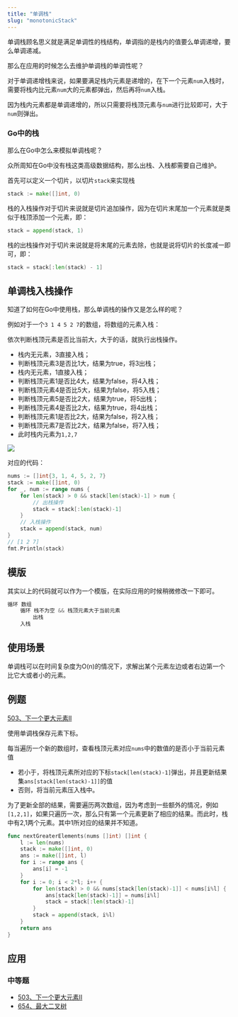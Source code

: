 ```yaml
---
title: "单调栈"
slug: "monotonicStack"
---
```

单调栈顾名思义就是满足单调性的栈结构，单调指的是栈内的值要么单调递增，要么单调递减。

那么在应用的时候怎么去维护单调栈的单调性呢？

对于单调递增栈来说，如果要满足栈内元素是递增的，在下一个元素`num`入栈时，需要将栈内比元素`num`大的元素都弹出，然后再将`num`入栈。

因为栈内元素都是单调递增的，所以只需要将栈顶元素与`num`进行比较即可，大于`num`则弹出。

### Go中的栈

那么在Go中怎么来模拟单调栈呢？

众所周知在Go中没有栈这类高级数据结构，那么出栈、入栈都需要自己维护。

首先可以定义一个切片，以切片`stack`来实现栈

```go
stack := make([]int, 0)
```

栈的入栈操作对于切片来说就是切片追加操作，因为在切片末尾加一个元素就是类似于栈顶添加一个元素，即：

```go
stack = append(stack, 1)
```

栈的出栈操作对于切片来说就是将末尾的元素去除，也就是说将切片的长度减一即可，即：

```go
stack = stack[:len(stack) - 1]
```

## 单调栈入栈操作

知道了如何在Go中使用栈，那么单调栈的操作又是怎么样的呢？

例如对于一个`3 1 4 5 2 7`的数组，将数组的元素入栈：

依次判断栈顶元素是否比当前大，大于的话，就执行出栈操作。

- 栈内无元素，3直接入栈；
- 判断栈顶元素3是否比1大，结果为true，将3出栈；
- 栈内无元素，1直接入栈；
- 判断栈顶元素1是否比4大，结果为false，将4入栈；
- 判断栈顶元素4是否比5大，结果为false，将5入栈；
- 判断栈顶元素5是否比2大，结果为true，将5出栈；
- 判断栈顶元素4是否比2大，结果为true，将4出栈；
- 判断栈顶元素1是否比2大，结果为false，将2入栈；
- 判断栈顶元素7是否比2大，结果为false，将7入栈；
- 此时栈内元素为`1,2,7`

![](../img/datastruct/MonotonicStack/stackpush.gif)

对应的代码：

```go
nums := []int{3, 1, 4, 5, 2, 7}
stack := make([]int, 0)
for _, num := range nums {
    for len(stack) > 0 && stack[len(stack)-1] > num {
        // 出栈操作
        stack = stack[:len(stack)-1]
    }
    // 入栈操作
    stack = append(stack, num)
}
// [1 2 7]
fmt.Println(stack)
```

## 模版


其实以上的代码就可以作为一个模版，在实际应用的时候稍微修改一下即可。

```go
循环 数组
    循环 栈不为空 && 栈顶元素大于当前元素
        出栈
    入栈
```

## 使用场景
单调栈可以在时间复杂度为O(n)的情况下，求解出某个元素左边或者右边第一个比它大或者小的元素。


## 例题

[503、下一个更大元素II](leetcode/503下一个更大元素II)

使用单调栈保存元素下标。

每当遍历一个新的数组时，查看栈顶元素对应`nums`中的数值的是否小于当前元素值

- 若小于，将栈顶元素所对应的下标`stack[len(stack)-1]`弹出，并且更新结果集`ans[stack[len(stack)-1]]`的值
- 否则，将当前元素压入栈中。

为了更新全部的结果，需要遍历两次数组，因为考虑到一些额外的情况，例如`[1,2,1]`，如果只遍历一次，那么只有第一个元素更新了相应的结果。而此时，栈中有2,1两个元素。其中1所对应的结果并不知道。
```go
func nextGreaterElements(nums []int) []int {
	l := len(nums)
	stack := make([]int, 0)
	ans := make([]int, l)
	for i := range ans {
		ans[i] = -1
	}
	for i := 0; i < 2*l; i++ {
		for len(stack) > 0 && nums[stack[len(stack)-1]] < nums[i%l] {
			ans[stack[len(stack)-1]] = nums[i%l]
			stack = stack[:len(stack)-1]
		}
		stack = append(stack, i%l)
	}
	return ans
}
```



## 应用

### 中等题

* [503、下一个更大元素II](leetcode/503下一个更大元素ii)
* [654、最大二叉树](leetcode/654最大二叉树)


